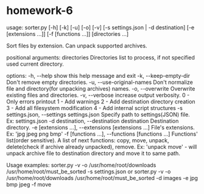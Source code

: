 # homework-6
usage: sorter.py [-h] [-k] [-u] [-o] [-v] [-s settings.json | -d destination]
                 [-e [extensions ...]] [-f [functions ...]]
                 [directories ...]

Sort files by extension. Can unpack supported archives.

positional arguments:
  directories           Directories list to process, if not specified used current directory.

options:
  -h, --help            show this help message and exit
  -k, --keep-empty-dir  Don't remove empty directories.
  -u, --use-original-names
                        Don't normalize file and directory(for unpacking archives) names.
  -o, --overwrite       Overwrite existing files and directories.
  -v, --verbose         increase output verbosity.
                            0 - Only errors printout
                            1 - Add warnings
                            2 - Add destination directory creation
                            3 - Add all filesystem modification
                            4 - Add internal script structures
  -s settings.json, --settings settings.json
                        Specify path to settings(JSON) file. Ex: settings.json
  -d destination, --destination destination
                        Destination directory.
  -e [extensions ...], --extensions [extensions ...]
                        File's extensions. Ex: 'jpg jpeg png bmp'
  -f [functions ...], --functions [functions ...]
                        Functions' list(order sensitive).
                            A list of next functions:
                            copy, move, unpack, delete(check if archive already unpacked), remove.
                            Ex: 'unpack move' - will unpack archive file to destination directory
                            and move it to same path.

Usage examples:
            sorter.py -v -o /usr/home/root/downloads /usr/home/root/must_be_sorted -s settings.json
        or  sorter.py -v -o /usr/home/root/downloads /usr/home/root/must_be_sorted -d images -e jpg bmp jpeg -f move
